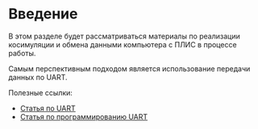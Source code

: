 # Введение


В этом разделе будет рассматриваться материалы по реализации косимуляции и
обмена данными компьютера с ПЛИС в процессе работы.

Самым перспективным подходом является использование передачи данных по UART.

Полезные ссылки:

- [Статья по UART](https://habr.com/ru/articles/109395/)
- [Статья по программированию UART](https://habr.com/ru/companies/ruvds/articles/578432/)
